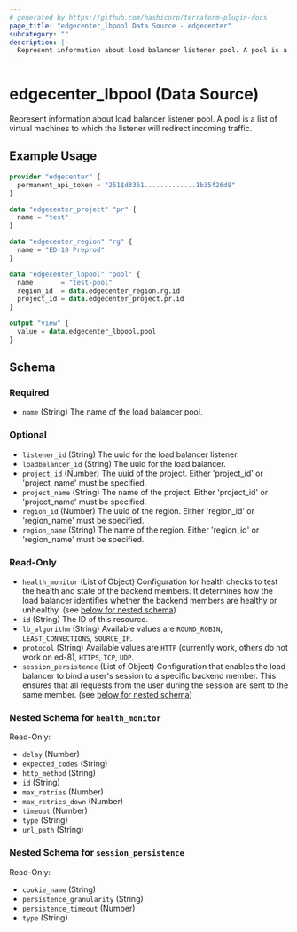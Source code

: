 ```yaml
---
# generated by https://github.com/hashicorp/terraform-plugin-docs
page_title: "edgecenter_lbpool Data Source - edgecenter"
subcategory: ""
description: |-
  Represent information about load balancer listener pool. A pool is a list of virtual machines to which the listener will redirect incoming traffic.
---
```


# edgecenter_lbpool (Data Source)

Represent information about load balancer listener pool. A pool is a list of virtual machines to which the listener will redirect incoming traffic.

## Example Usage

```terraform
provider "edgecenter" {
  permanent_api_token = "251$d3361.............1b35f26d8"
}

data "edgecenter_project" "pr" {
  name = "test"
}

data "edgecenter_region" "rg" {
  name = "ED-10 Preprod"
}

data "edgecenter_lbpool" "pool" {
  name       = "test-pool"
  region_id  = data.edgecenter_region.rg.id
  project_id = data.edgecenter_project.pr.id
}

output "view" {
  value = data.edgecenter_lbpool.pool
}
```

<!-- schema generated by tfplugindocs -->
## Schema

### Required

- `name` (String) The name of the load balancer pool.

### Optional

- `listener_id` (String) The uuid for the load balancer listener.
- `loadbalancer_id` (String) The uuid for the load balancer.
- `project_id` (Number) The uuid of the project. Either 'project_id' or 'project_name' must be specified.
- `project_name` (String) The name of the project. Either 'project_id' or 'project_name' must be specified.
- `region_id` (Number) The uuid of the region. Either 'region_id' or 'region_name' must be specified.
- `region_name` (String) The name of the region. Either 'region_id' or 'region_name' must be specified.

### Read-Only

- `health_monitor` (List of Object) Configuration for health checks to test the health and state of the backend members. It determines how the load balancer identifies whether the backend members are healthy or unhealthy. (see [below for nested schema](#nestedatt--health_monitor))
- `id` (String) The ID of this resource.
- `lb_algorithm` (String) Available values are `ROUND_ROBIN`, `LEAST_CONNECTIONS`, `SOURCE_IP`.
- `protocol` (String) Available values are `HTTP` (currently work, others do not work on ed-8), `HTTPS`, `TCP`, `UDP`.
- `session_persistence` (List of Object) Configuration that enables the load balancer to bind a user's session to a specific backend member. This ensures that all requests from the user during the session are sent to the same member. (see [below for nested schema](#nestedatt--session_persistence))

<a id="nestedatt--health_monitor"></a>
### Nested Schema for `health_monitor`

Read-Only:

- `delay` (Number)
- `expected_codes` (String)
- `http_method` (String)
- `id` (String)
- `max_retries` (Number)
- `max_retries_down` (Number)
- `timeout` (Number)
- `type` (String)
- `url_path` (String)


<a id="nestedatt--session_persistence"></a>
### Nested Schema for `session_persistence`

Read-Only:

- `cookie_name` (String)
- `persistence_granularity` (String)
- `persistence_timeout` (Number)
- `type` (String)
